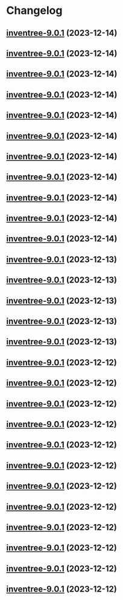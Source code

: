 # Changelog



## [inventree-9.0.1](https://github.com/truecharts/charts/compare/inventree-8.0.3...inventree-9.0.1) (2023-12-14)




## [inventree-9.0.1](https://github.com/truecharts/charts/compare/inventree-8.0.3...inventree-9.0.1) (2023-12-14)




## [inventree-9.0.1](https://github.com/truecharts/charts/compare/inventree-8.0.3...inventree-9.0.1) (2023-12-14)




## [inventree-9.0.1](https://github.com/truecharts/charts/compare/inventree-8.0.3...inventree-9.0.1) (2023-12-14)




## [inventree-9.0.1](https://github.com/truecharts/charts/compare/inventree-8.0.3...inventree-9.0.1) (2023-12-14)




## [inventree-9.0.1](https://github.com/truecharts/charts/compare/inventree-8.0.3...inventree-9.0.1) (2023-12-14)




## [inventree-9.0.1](https://github.com/truecharts/charts/compare/inventree-8.0.3...inventree-9.0.1) (2023-12-14)




## [inventree-9.0.1](https://github.com/truecharts/charts/compare/inventree-8.0.3...inventree-9.0.1) (2023-12-14)




## [inventree-9.0.1](https://github.com/truecharts/charts/compare/inventree-8.0.3...inventree-9.0.1) (2023-12-14)




## [inventree-9.0.1](https://github.com/truecharts/charts/compare/inventree-8.0.3...inventree-9.0.1) (2023-12-14)




## [inventree-9.0.1](https://github.com/truecharts/charts/compare/inventree-8.0.3...inventree-9.0.1) (2023-12-14)




## [inventree-9.0.1](https://github.com/truecharts/charts/compare/inventree-8.0.3...inventree-9.0.1) (2023-12-13)




## [inventree-9.0.1](https://github.com/truecharts/charts/compare/inventree-8.0.3...inventree-9.0.1) (2023-12-13)




## [inventree-9.0.1](https://github.com/truecharts/charts/compare/inventree-8.0.3...inventree-9.0.1) (2023-12-13)




## [inventree-9.0.1](https://github.com/truecharts/charts/compare/inventree-8.0.3...inventree-9.0.1) (2023-12-13)




## [inventree-9.0.1](https://github.com/truecharts/charts/compare/inventree-8.0.3...inventree-9.0.1) (2023-12-13)




## [inventree-9.0.1](https://github.com/truecharts/charts/compare/inventree-8.0.3...inventree-9.0.1) (2023-12-12)




## [inventree-9.0.1](https://github.com/truecharts/charts/compare/inventree-8.0.3...inventree-9.0.1) (2023-12-12)




## [inventree-9.0.1](https://github.com/truecharts/charts/compare/inventree-8.0.3...inventree-9.0.1) (2023-12-12)




## [inventree-9.0.1](https://github.com/truecharts/charts/compare/inventree-8.0.3...inventree-9.0.1) (2023-12-12)




## [inventree-9.0.1](https://github.com/truecharts/charts/compare/inventree-8.0.3...inventree-9.0.1) (2023-12-12)




## [inventree-9.0.1](https://github.com/truecharts/charts/compare/inventree-8.0.3...inventree-9.0.1) (2023-12-12)




## [inventree-9.0.1](https://github.com/truecharts/charts/compare/inventree-8.0.3...inventree-9.0.1) (2023-12-12)




## [inventree-9.0.1](https://github.com/truecharts/charts/compare/inventree-8.0.3...inventree-9.0.1) (2023-12-12)




## [inventree-9.0.1](https://github.com/truecharts/charts/compare/inventree-8.0.3...inventree-9.0.1) (2023-12-12)




## [inventree-9.0.1](https://github.com/truecharts/charts/compare/inventree-8.0.3...inventree-9.0.1) (2023-12-12)




## [inventree-9.0.1](https://github.com/truecharts/charts/compare/inventree-8.0.3...inventree-9.0.1) (2023-12-12)




## [inventree-9.0.1](https://github.com/truecharts/charts/compare/inventree-8.0.3...inventree-9.0.1) (2023-12-12)


